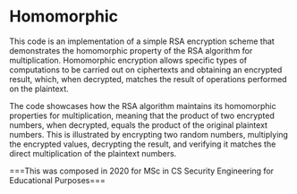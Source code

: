 # Homomorphic
This code is an implementation of a simple RSA encryption scheme that demonstrates the homomorphic property of the RSA algorithm for multiplication. 
Homomorphic encryption allows specific types of computations to be carried out on ciphertexts and obtaining an encrypted result, which, when decrypted, matches the result of operations performed on the plaintext.

The code showcases how the RSA algorithm maintains its homomorphic properties for multiplication, meaning that the product of two encrypted numbers, when decrypted, equals the product of the original plaintext numbers. This is illustrated by encrypting two random numbers, multiplying the encrypted values, decrypting the result, and verifying it matches the direct multiplication of the plaintext numbers.


===This was composed in 2020 for MSc in CS Security Engineering for Educational Purposes===
